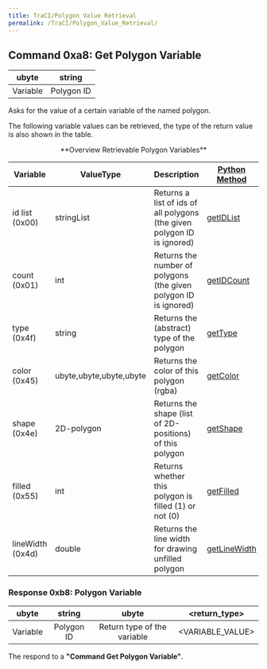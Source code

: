 ```yaml
---
title: TraCI/Polygon Value Retrieval
permalink: /TraCI/Polygon_Value_Retrieval/
---
```


## Command 0xa8: Get Polygon Variable

|  ubyte   |   string   |
| :------: | :--------: |
| Variable | Polygon ID |

Asks for the value of a certain variable of the named polygon.

The following variable values can be retrieved, the type of the return
value is also shown in the table.

<center>
**Overview Retrievable Polygon Variables**
</center>

| Variable         | ValueType               | Description             | [Python Method](../TraCI/Interfacing_TraCI_from_Python.md)     |
| ---------------- | ----------------------- | ----------------------- | -------------------------------------------------------------- |
| id list (0x00)   | stringList              | Returns a list of ids of all polygons (the given polygon ID is ignored) | [getIDList](https://sumo.dlr.de/pydoc/traci._polygon.html#PolygonDomain-getIDList)       |
| count (0x01)     | int                     | Returns the number of polygons (the given polygon ID is ignored)        | [getIDCount](https://sumo.dlr.de/pydoc/traci._polygon.html#PolygonDomain-getIDCount)     |
| type (0x4f)      | string                  | Returns the (abstract) type of the polygon                              | [getType](https://sumo.dlr.de/pydoc/traci._polygon.html#PolygonDomain-getType)           |
| color (0x45)     | ubyte,ubyte,ubyte,ubyte | Returns the color of this polygon (rgba)                                | [getColor](https://sumo.dlr.de/pydoc/traci._polygon.html#PolygonDomain-getColor)         |
| shape (0x4e)     | 2D-polygon              | Returns the shape (list of 2D-positions) of this polygon                | [getShape](https://sumo.dlr.de/pydoc/traci._polygon.html#PolygonDomain-getShape)         |
| filled (0x55)    | int                     | Returns whether this polygon is filled (1) or not (0)                   | [getFilled](https://sumo.dlr.de/pydoc/traci._polygon.html#PolygonDomain-getFilled)       |
| lineWidth (0x4d) | double                  | Returns the line width for drawing unfilled polygon                     | [getLineWidth](https://sumo.dlr.de/pydoc/traci._polygon.html#PolygonDomain-getLineWidth) |

### Response 0xb8: Polygon Variable

|  ubyte   |   string   |            ubyte            |  <return_type\>   |
| :------: | :--------: | :-------------------------: | :--------------: |
| Variable | Polygon ID | Return type of the variable | <VARIABLE_VALUE\> |

The respond to a **"Command Get Polygon Variable"**.